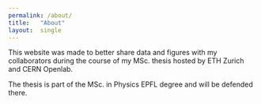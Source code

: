 ```yaml
---
permalink: /about/
title:   "About"
layout:  single
---
```


This website was made to better share data and figures with my collaborators during the course of my MSc. thesis hosted by ETH Zurich and CERN Openlab.

The thesis is part of the MSc. in Physics EPFL degree and will be defended there.
